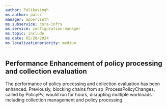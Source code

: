```yaml
---
author: Palikasingh
ms.author: palsi
manager: apoorvseth
ms.subservice: core-infra
ms.service: configuration-manager
ms.topic: include
ms.date: 05/28/2024
ms.localizationpriority: medium
---
```


## <a name="bkmk_perform"></a> Performance Enhancement of policy processing and collection evaluation
<!--28106757-->
The performance of policy processing and collection evaluation has been enhanced. Previously, blocking chains from sp_ProcessPolicyChanges, called by PolicyPv, would run for hours, disrupting multiple workloads including collection management and policy processing.
    

